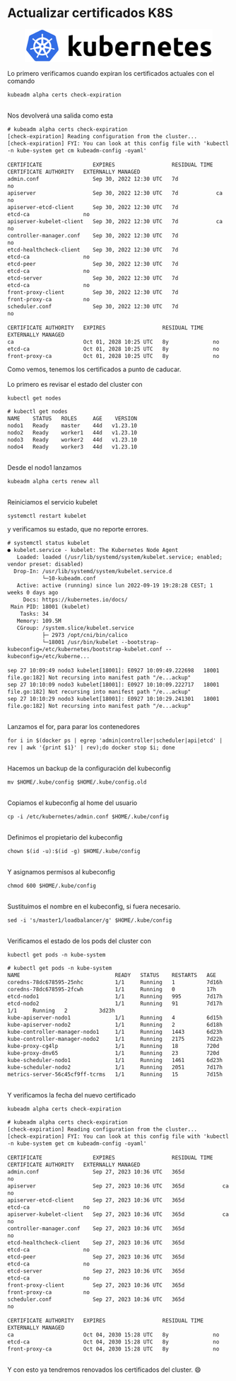 # Actualizar certificados K8S



<figure><img src="../.gitbook/assets/image (2).png" alt=""><figcaption></figcaption></figure>



Lo primero verificamos cuando expiran los certificados actuales con el comando

```
kubeadm alpha certs check-expiration
```

\
Nos devolverá una salida como esta

```
# kubeadm alpha certs check-expiration
[check-expiration] Reading configuration from the cluster...
[check-expiration] FYI: You can look at this config file with 'kubectl -n kube-system get cm kubeadm-config -oyaml'

CERTIFICATE                EXPIRES                  RESIDUAL TIME   CERTIFICATE AUTHORITY   EXTERNALLY MANAGED
admin.conf                 Sep 30, 2022 12:30 UTC   7d                                    no      
apiserver                  Sep 30, 2022 12:30 UTC   7d            ca                      no      
apiserver-etcd-client      Sep 30, 2022 12:30 UTC   7d            etcd-ca                 no      
apiserver-kubelet-client   Sep 30, 2022 12:30 UTC   7d            ca                      no      
controller-manager.conf    Sep 30, 2022 12:30 UTC   7d                                    no      
etcd-healthcheck-client    Sep 30, 2022 12:30 UTC   7d            etcd-ca                 no      
etcd-peer                  Sep 30, 2022 12:30 UTC   7d            etcd-ca                 no      
etcd-server                Sep 30, 2022 12:30 UTC   7d            etcd-ca                 no      
front-proxy-client         Sep 30, 2022 12:30 UTC   7d            front-proxy-ca          no      
scheduler.conf             Sep 30, 2022 12:30 UTC   7d                                    no      

CERTIFICATE AUTHORITY   EXPIRES                  RESIDUAL TIME   EXTERNALLY MANAGED
ca                      Oct 01, 2028 10:25 UTC   8y              no      
etcd-ca                 Oct 01, 2028 10:25 UTC   8y              no      
front-proxy-ca          Oct 01, 2028 10:25 UTC   8y              no
```

Como vemos, tenemos los certificados a punto de caducar.\
\
Lo primero es revisar el estado del cluster con

```
kubectl get nodes
```

```
# kubectl get nodes
NAME    STATUS   ROLES     AGE    VERSION
nodo1   Ready    master    44d   v1.23.10
nodo2   Ready    worker1   44d   v1.23.10
nodo3   Ready    worker2   44d   v1.23.10
nodo4   Ready    worker3   44d   v1.23.10
```

\
Desde el nodo1 lanzamos

```
kubeadm alpha certs renew all
```

\
Reiniciamos el servicio kubelet

```
systemctl restart kubelet
```

y verificamos su estado, que no reporte errores.

```
# systemctl status kubelet
● kubelet.service - kubelet: The Kubernetes Node Agent
   Loaded: loaded (/usr/lib/systemd/system/kubelet.service; enabled; vendor preset: disabled)
  Drop-In: /usr/lib/systemd/system/kubelet.service.d
           └─10-kubeadm.conf
   Active: active (running) since lun 2022-09-19 19:28:28 CEST; 1 weeks 0 days ago
     Docs: https://kubernetes.io/docs/
 Main PID: 18001 (kubelet)
    Tasks: 34
   Memory: 109.5M
   CGroup: /system.slice/kubelet.service
           ├─ 2973 /opt/cni/bin/calico
           └─18001 /usr/bin/kubelet --bootstrap-kubeconfig=/etc/kubernetes/bootstrap-kubelet.conf --kubeconfig=/etc/kuberne...

sep 27 10:09:49 nodo3 kubelet[18001]: E0927 10:09:49.222698   18001 file.go:182] Not recursing into manifest path "/e...ackup"
sep 27 10:10:09 nodo3 kubelet[18001]: E0927 10:10:09.222717   18001 file.go:182] Not recursing into manifest path "/e...ackup"
sep 27 10:10:29 nodo3 kubelet[18001]: E0927 10:10:29.241301   18001 file.go:182] Not recursing into manifest path "/e...ackup"
```

\
Lanzamos el for, para parar los contenedores

```
for i in $(docker ps | egrep 'admin|controller|scheduler|api|etcd' | rev | awk '{print $1}' | rev);do docker stop $i; done
```

\
Hacemos un backup de la configuración del kubeconfig

```
mv $HOME/.kube/config $HOME/.kube/config.old
```

\
Copiamos el kubeconfig al home del usuario

```
cp -i /etc/kubernetes/admin.conf $HOME/.kube/config
```

\
Definimos el propietario del kubeconfig

```
chown $(id -u):$(id -g) $HOME/.kube/config
```

\
Y asignamos permisos al kubeconfig

```
chmod 600 $HOME/.kube/config
```

\
Sustituimos el nombre en el kubeconfig, si fuera necesario.

```
sed -i 's/master1/loadbalancer/g' $HOME/.kube/config
```

\
Verificamos el estado de los pods del cluster con

```
kubectl get pods -n kube-system
```

```
# kubectl get pods -n kube-system
NAME                              READY   STATUS    RESTARTS   AGE
coredns-78dc678595-25nhc          1/1     Running   1          7d16h
coredns-78dc678595-2fcwh          1/1     Running   0          17h
etcd-nodo1                        1/1     Running   995        7d17h
etcd-nodo2                        1/1     Running   91         7d17h                    1/1     Running   2          3d23h
kube-apiserver-nodo1              1/1     Running   4          6d15h
kube-apiserver-nodo2              1/1     Running   2          6d18h
kube-controller-manager-nodo1     1/1     Running   1443       6d23h
kube-controller-manager-nodo2     1/1     Running   2175       7d22h
kube-proxy-cg4lp                  1/1     Running   18         720d
kube-proxy-dnv65                  1/1     Running   23         720d
kube-scheduler-nodo1              1/1     Running   1461       6d23h
kube-scheduler-nodo2              1/1     Running   2051       7d17h
metrics-server-56c45cf9ff-tcrms   1/1     Running   15         7d15h
```

\
Y verificamos la fecha del nuevo certificado

```
kubeadm alpha certs check-expiration
```

```
# kubeadm alpha certs check-expiration
[check-expiration] Reading configuration from the cluster...
[check-expiration] FYI: You can look at this config file with 'kubectl -n kube-system get cm kubeadm-config -oyaml'

CERTIFICATE                EXPIRES                  RESIDUAL TIME   CERTIFICATE AUTHORITY   EXTERNALLY MANAGED
admin.conf                 Sep 27, 2023 10:36 UTC   365d                                    no      
apiserver                  Sep 27, 2023 10:36 UTC   365d            ca                      no      
apiserver-etcd-client      Sep 27, 2023 10:36 UTC   365d            etcd-ca                 no      
apiserver-kubelet-client   Sep 27, 2023 10:36 UTC   365d            ca                      no      
controller-manager.conf    Sep 27, 2023 10:36 UTC   365d                                    no      
etcd-healthcheck-client    Sep 27, 2023 10:36 UTC   365d            etcd-ca                 no      
etcd-peer                  Sep 27, 2023 10:36 UTC   365d            etcd-ca                 no      
etcd-server                Sep 27, 2023 10:36 UTC   365d            etcd-ca                 no      
front-proxy-client         Sep 27, 2023 10:36 UTC   365d            front-proxy-ca          no      
scheduler.conf             Sep 27, 2023 10:36 UTC   365d                                    no      

CERTIFICATE AUTHORITY   EXPIRES                  RESIDUAL TIME   EXTERNALLY MANAGED
ca                      Oct 04, 2030 15:28 UTC   8y              no      
etcd-ca                 Oct 04, 2030 15:28 UTC   8y              no      
front-proxy-ca          Oct 04, 2030 15:28 UTC   8y              no
```

\
Y con esto ya tendremos renovados los certificados del cluster. 😄
